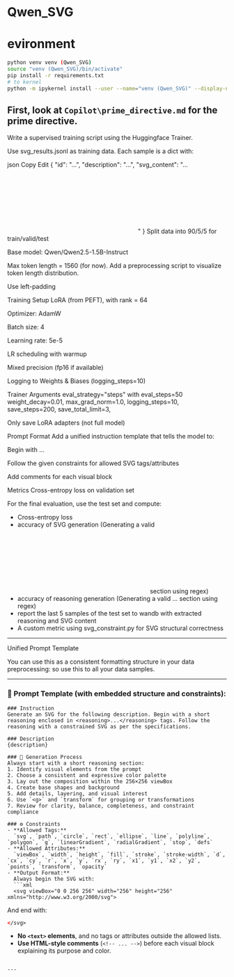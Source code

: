 # Qwen_SVG


# evironment
```bash
python venv venv (Qwen_SVG)
source "venv (Qwen_SVG)/bin/activate"
pip install -r requirements.txt
# to kernel
python -m ipykernel install --user --name="venv (Qwen_SVG)" --display-name="venv (Qwen_SVG)"
```






First, look at `Copilot\prime_directive.md` for the prime directive.
---
Write a supervised training script using the Huggingface Trainer.

Use svg_results.jsonl as training data. Each sample is a dict with:

json
Copy
Edit
{
  "id": "...",
  "description": "...",
  "svg_content": "<reasoning>...</reasoning><svg>...</svg>"
}
Split data into 90/5/5 for train/valid/test

Base model: Qwen/Qwen2.5-1.5B-Instruct

Max token length = 1560 (for now). Add a preprocessing script to visualize token length distribution.

Use left-padding

Training Setup
LoRA (from PEFT), with rank = 64

Optimizer: AdamW

Batch size: 4

Learning rate: 5e-5

LR scheduling with warmup

Mixed precision (fp16 if available)

Logging to Weights & Biases (logging_steps=10)

Trainer Arguments
eval_strategy="steps" with eval_steps=50
weight_decay=0.01,
max_grad_norm=1.0,
logging_steps=10,
save_steps=200,
save_total_limit=3,

Only save LoRA adapters (not full model)

Prompt Format
Add a unified instruction template that tells the model to:

Begin with <reasoning>...</reasoning>

Follow the given constraints for allowed SVG tags/attributes

Add comments for each visual block

Metrics
Cross-entropy loss on validation set

For the final evaluation, use the test set and compute:
- Cross-entropy loss
- accuracy of SVG generation (Generating a valid <svg>...</svg> section using regex)
- accuracy of reasoning generation (Generating a valid <reasoning>...</reasoning> section using regex)
- report the last 5 samples of the test set to wandb with extracted reasoning and SVG content
- A custom metric using svg_constraint.py for SVG structural correctness


---
Unified Prompt Template

You can use this as a consistent formatting structure in your data preprocessing:
so use this to all your data samples.

---

### 📌 Prompt Template (with embedded structure and constraints):

```
### Instruction
Generate an SVG for the following description. Begin with a short reasoning enclosed in <reasoning>...</reasoning> tags. Follow the reasoning with a constrained SVG as per the specifications.

### Description
{description}

### 🧠 Generation Process
Always start with a short reasoning section:
1. Identify visual elements from the prompt  
2. Choose a consistent and expressive color palette  
3. Lay out the composition within the 256×256 viewBox  
4. Create base shapes and background  
5. Add details, layering, and visual interest  
6. Use `<g>` and `transform` for grouping or transformations  
7. Review for clarity, balance, completeness, and constraint compliance  

### ⚙️ Constraints
- **Allowed Tags:**  
  `svg`, `path`, `circle`, `rect`, `ellipse`, `line`, `polyline`, `polygon`, `g`, `linearGradient`, `radialGradient`, `stop`, `defs`
- **Allowed Attributes:**  
  `viewBox`, `width`, `height`, `fill`, `stroke`, `stroke-width`, `d`, `cx`, `cy`, `r`, `x`, `y`, `rx`, `ry`, `x1`, `y1`, `x2`, `y2`, `points`, `transform`, `opacity`
- **Output Format:**  
  Always begin the SVG with:
  ```xml
  <svg viewBox="0 0 256 256" width="256" height="256" xmlns="http://www.w3.org/2000/svg">
  ```
  And end with:
  ```xml
  </svg>
  ```
- **No `<text>` elements**, and no tags or attributes outside the allowed lists.  
- **Use HTML-style comments** (`<!-- ... -->`) before each visual block explaining its purpose and color.
```

---

